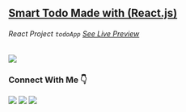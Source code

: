 ## <a href="#"> Smart Todo Made with (React.js) </a>

###### React Project `todoApp` [See Live Preview](https://stacksagar.github.io/smart-todo "project of @stacksagar")

<img src="https://lh3.googleusercontent.com/pw/ACtC-3c9_nwWD8BmbUE7vgwkt25e9ud3i7tcFhQa973vDyYasfE9T6K_AzfdatPCKxSNSrRU5VB_ZczAHqHgTnyP_64Nf8pxHq7KjCe0KsQRgAnOEVsSAcnn9M7d0DRRoFlMNZ8648mqV7rQnYGPyWBCmYSE6n2srAo067M1g09mbeFO6e1HD4oUdsx26BLUszTa3PiXrJ7CS0vj9wPpKHIWtcxLfkwLdHIcONv-zxLn2J8FJh5KzbNZrIWb8grz0iWOMVpIPgz8AlMfg8FHCEj1ZGh-GDhDSeGGYxS94cqPozPvFjfM2fxG8CT1Cl41MpqlhoghPfXbyKuavGgoHP9NmwVNS4zYki8vvgCIYoq7ktRfe-SEtbSLob9Wo1IbJQe7XSsuhVx2JU2LEEhCZAG8Jb-p9lxfdu0R4Kb6iD1HVyhUjoL1q6n-9iQC03Nx_52bFQ9wCZ2MTbRNkHeaTBvj99gPbMcLGy_iZrg7zCWFcowiAvJtPUA93Wsu2RqYXIU_O0w8C1hIpTKBcV4DxynYPl-cVaAdVmybVmpwYr2qZfCAzTb_fHm6iQ-xGl4vlMu74LUqleWVuOKHLdQbPMkkbDPIECNKTqYX34iPt-LhhvZs5rnCUfOyU1jURB8r3MIDjQs-_5Q7iPYAG6lz20XhBH0cZ1w2bEMpxWj-BZbB73Jjj9ziAJICjYUoFEfx-XeKa5SoBAZTuA_ed3pTfQ=w1760-h654-no?authuser=1&authuser=1" />

### Connect With Me 👇
[![](https://img.shields.io/badge/%20-Linkedin-blue?color=blue&labelColor=blue&logo=linkedin&logoColor=white)](https://www.linkedin.com/in/stacksagar "@stacksagar linkedin profile") [![](https://img.shields.io/badge/%20-Twitter-blue?color=blue&labelColor=blue&logo=twitter&logoColor=white)](https://www.twitter.com/stacksagar "@stacksagar twitter profile") [![](https://img.shields.io/badge/%20-Facebook-blue?color=blue&labelColor=blue&logo=facebook&logoColor=white)](https://www.facebook.com/stacksagar "@stacksagar facebook profile")
